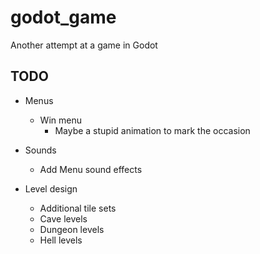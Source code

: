 # godot_game
Another attempt at a game in Godot

## TODO
* Menus
  * Win menu
	* Maybe a stupid animation to mark the occasion

* Sounds
  * Add Menu sound effects

* Level design
  * Additional tile sets
  * Cave levels
  * Dungeon levels
  * Hell levels
